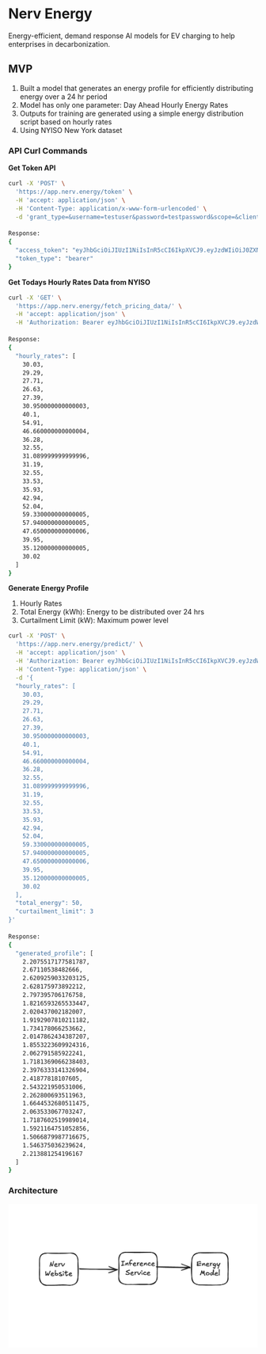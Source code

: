 # Nerv Energy

Energy-efficient, demand response AI models for EV charging to help enterprises in decarbonization.

## MVP

1. Built a model that generates an energy profile for efficiently distributing energy over a 24 hr period
2. Model has only one parameter: Day Ahead Hourly Energy Rates
3. Outputs for training are generated using a simple energy distribution script based on hourly rates
4. Using NYISO New York dataset

### API Curl Commands

**Get Token API**

```bash
curl -X 'POST' \
  'https://app.nerv.energy/token' \
  -H 'accept: application/json' \
  -H 'Content-Type: application/x-www-form-urlencoded' \
  -d 'grant_type=&username=testuser&password=testpassword&scope=&client_id=&client_secret='

Response:
{
  "access_token": "eyJhbGciOiJIUzI1NiIsInR5cCI6IkpXVCJ9.eyJzdWIiOiJ0ZXN0dXNlciIsImV4cCI6NjE3Mjg0NjkxOTl9.nAzCgvF7U4RjS9b9aKio0TcQjjQOWD4LI8ffh0hTDsY",
  "token_type": "bearer"
}
```

**Get Todays Hourly Rates Data from NYISO**

```bash
curl -X 'GET' \
  'https://app.nerv.energy/fetch_pricing_data/' \
  -H 'accept: application/json' \
  -H 'Authorization: Bearer eyJhbGciOiJIUzI1NiIsInR5cCI6IkpXVCJ9.eyJzdWIiOiJ0ZXN0dXNlciIsImV4cCI6NjE3Mjg0NjkyNDN9.wD41K1L_4DOvkf7EHXycBCU9F7ThzahXXp3af-4rOmY'

Response:
{
  "hourly_rates": [
    30.03,
    29.29,
    27.71,
    26.63,
    27.39,
    30.950000000000003,
    40.1,
    54.91,
    46.660000000000004,
    36.28,
    32.55,
    31.089999999999996,
    31.19,
    32.55,
    33.53,
    35.93,
    42.94,
    52.04,
    59.330000000000005,
    57.940000000000005,
    47.650000000000006,
    39.95,
    35.120000000000005,
    30.02
  ]
}
```

**Generate Energy Profile**

1. Hourly Rates
2. Total Energy (kWh): Energy to be distributed over 24 hrs
3. Curtailment Limit (kW): Maximum power level

```bash
curl -X 'POST' \
  'https://app.nerv.energy/predict/' \
  -H 'accept: application/json' \
  -H 'Authorization: Bearer eyJhbGciOiJIUzI1NiIsInR5cCI6IkpXVCJ9.eyJzdWIiOiJ0ZXN0dXNlciIsImV4cCI6NjE3Mjg0NjkyNDN9.wD41K1L_4DOvkf7EHXycBCU9F7ThzahXXp3af-4rOmY' \
  -H 'Content-Type: application/json' \
  -d '{
  "hourly_rates": [
    30.03,
    29.29,
    27.71,
    26.63,
    27.39,
    30.950000000000003,
    40.1,
    54.91,
    46.660000000000004,
    36.28,
    32.55,
    31.089999999999996,
    31.19,
    32.55,
    33.53,
    35.93,
    42.94,
    52.04,
    59.330000000000005,
    57.940000000000005,
    47.650000000000006,
    39.95,
    35.120000000000005,
    30.02
  ],
  "total_energy": 50,
  "curtailment_limit": 3
}'

Response:
{
  "generated_profile": [
    2.2075517177581787,
    2.67110538482666,
    2.6209259033203125,
    2.628175973892212,
    2.797395706176758,
    1.8216593265533447,
    2.020437002182007,
    1.9192907810211182,
    1.734178066253662,
    2.0147862434387207,
    1.8553223609924316,
    2.062791585922241,
    1.7181369066238403,
    2.3976333141326904,
    2.41877818107605,
    2.543221950531006,
    2.262800693511963,
    1.6644532680511475,
    2.063533067703247,
    1.7187602519989014,
    1.5921164751052856,
    1.5066879987716675,
    1.546375036239624,
    2.213881254196167
  ]
}
```

### Architecture

![Architecture](./architecture.png)
